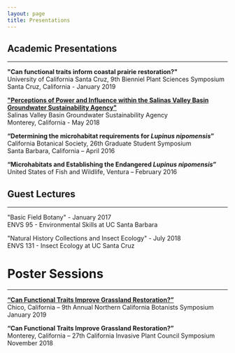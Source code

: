 ```yaml
---
layout: page
title: Presentations
---
```

## Academic Presentations
--------------------
**"Can functional traits inform coastal prairie restoration?"**                                                                         
University of California Santa Cruz, 9th Bienniel Plant Sciences Symposium                                 
Santa Cruz, California - January 2019

**["Perceptions of Power and Influence within the Salinas Valley Basin Groundwater Sustainability Agency"](https://cpb-us-e1.wpmucdn.com/sites.ucsc.edu/dist/e/483/files/2018/06/Final-Project-Presentation-279hr8u.pdf)**                                 
Salinas Valley Basin Groundwater Sustainability Agency                                                                   
Monterey, California - May 2018

**“Determining the microhabitat requirements for *Lupinus nipomensis*”**
California Botanical Society, 26th Graduate Student Symposium  
Santa Barbara, California – April 2016 

**“Microhabitats and Establishing the Endangered *Lupinus nipomensis*”**  
United States of Fish and Wildlife, Ventura – February 2016

## Guest Lectures
--------------------
"Basic Field Botany" - January 2017  
ENVS 95 - Environmental Skills at UC Santa Barbara

"Natural History Collections and Insect Ecology" - July 2018  
ENVS 131 - Insect Ecology at UC Santa Cruz

# Poster Sessions
--------------------
**[“Can Functional Traits Improve Grassland Restoration?”](http://www.norcalbotanists.org/files/NCB_2019_Poster15_LuongJ.pdf)**                
Chico, California – 9th Annual Northern California Botanists Symposium                                        
January 2019

**“Can Functional Traits Improve Grassland Restoration?”**                                      
Monterey, California – 27th California Invasive Plant Council Symposium                    
November 2018

